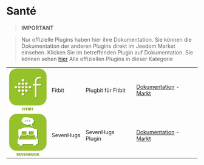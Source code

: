 
# Santé


>**IMPORTANT**

>Nur offizielle Plugins haben hier ihre Dokumentation. Sie können die Dokumentation der anderen Plugins direkt im Jeedom Market einsehen. Klicken Sie im betreffenden Plugin auf Dokumentation.
>Sie können sehen [hier](https://market.jeedom.com/index.php?v=d&p=market&type=plugin&categorie=health) Alle offiziellen Plugins in dieser Kategorie


| | | | |
|--- | --- | --- | ---|
|<img src="fitbit/fitbit_icon.png" class="pluginLogo" width="100" />|Fitbit|Plugbit für Fitbit|[Dokumentation](fitbit/index.md) - [Markt](https://market.jeedom.com/index.php?v=d&p=market_display&id=1018)|
|<img src="sevenhugs/sevenhugs_icon.png" class="pluginLogo" width="100" />|SevenHugs|SevenHugs Plugin|[Dokumentation](sevenhugs/index.md) - [Markt](https://market.jeedom.com/index.php?v=d&p=market_display&id=2492)|
